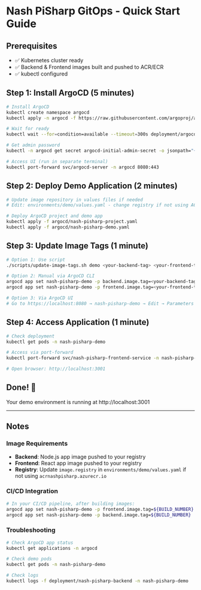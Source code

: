 # Nash PiSharp GitOps - Quick Start Guide

## Prerequisites
- ✅ Kubernetes cluster ready
- ✅ Backend & Frontend images built and pushed to ACR/ECR
- ✅ kubectl configured

## Step 1: Install ArgoCD (5 minutes)

```bash
# Install ArgoCD
kubectl create namespace argocd
kubectl apply -n argocd -f https://raw.githubusercontent.com/argoproj/argo-cd/stable/manifests/install.yaml

# Wait for ready
kubectl wait --for=condition=available --timeout=300s deployment/argocd-server -n argocd

# Get admin password
kubectl -n argocd get secret argocd-initial-admin-secret -o jsonpath="{.data.password}" | base64 -d

# Access UI (run in separate terminal)
kubectl port-forward svc/argocd-server -n argocd 8080:443
```

## Step 2: Deploy Demo Application (2 minutes)

```bash
# Update image repository in values files if needed
# Edit: environments/demo/values.yaml - change registry if not using ACR

# Deploy ArgoCD project and demo app
kubectl apply -f argocd/nash-pisharp-project.yaml
kubectl apply -f argocd/nash-pisharp-demo.yaml
```

## Step 3: Update Image Tags (1 minute)

```bash
# Option 1: Use script
./scripts/update-image-tags.sh demo <your-backend-tag> <your-frontend-tag>

# Option 2: Manual via ArgoCD CLI
argocd app set nash-pisharp-demo -p backend.image.tag=<your-backend-tag>
argocd app set nash-pisharp-demo -p frontend.image.tag=<your-frontend-tag>

# Option 3: Via ArgoCD UI
# Go to https://localhost:8080 → nash-pisharp-demo → Edit → Parameters
```

## Step 4: Access Application (1 minute)

```bash
# Check deployment
kubectl get pods -n nash-pisharp-demo

# Access via port-forward
kubectl port-forward svc/nash-pisharp-frontend-service -n nash-pisharp-demo 3001:3000

# Open browser: http://localhost:3001
```

## Done! 🎉

Your demo environment is running at http://localhost:3001

---

## Notes

### Image Requirements
- **Backend**: Node.js app image pushed to your registry
- **Frontend**: React app image pushed to your registry  
- **Registry**: Update `image.registry` in `environments/demo/values.yaml` if not using `acrnashpisharp.azurecr.io`

### CI/CD Integration
```bash
# In your CI/CD pipeline, after building images:
argocd app set nash-pisharp-demo -p frontend.image.tag=${BUILD_NUMBER}
argocd app set nash-pisharp-demo -p backend.image.tag=${BUILD_NUMBER}
```

### Troubleshooting
```bash
# Check ArgoCD app status
kubectl get applications -n argocd

# Check demo pods
kubectl get pods -n nash-pisharp-demo

# Check logs
kubectl logs -f deployment/nash-pisharp-backend -n nash-pisharp-demo
```